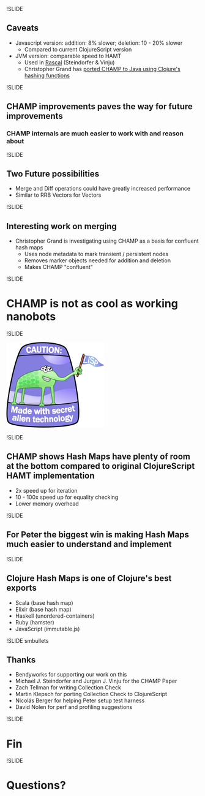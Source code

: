 !SLIDE

## Caveats
- Javascript version: addition: 8% slower; deletion: 10 - 20% slower
    - Compared to current ClojureScript version
- JVM version: comparable speed to HAMT
  - Used in [Rascal](http://www.rascal-mpl.org/) (Steindorfer & Vinju)
  - Christopher Grand has [ported CHAMP to Java using Clojure's hashing functions](https://gist.github.com/cgrand/ecab0e13d1e7ff64a2d2)

!SLIDE

## CHAMP improvements paves the way for future improvements
### CHAMP internals are much easier to work with and reason about

!SLIDE

## Two Future possibilities

- Merge and Diff operations could have greatly increased performance
- Similar to RRB Vectors for Vectors

!SLIDE

## Interesting work on merging

- Christopher Grand is investigating using CHAMP as a basis for confluent hash maps
    - Uses node metadata to mark transient / persistent nodes
    - Removes marker objects needed for addition and deletion
    - Makes CHAMP "confluent"


!SLIDE

# CHAMP is not as cool as working nanobots

!SLIDE

![LISP Alien](../../images/lisp_alien_fancy.png)

!SLIDE

## CHAMP shows Hash Maps have plenty of room at the bottom compared to original ClojureScript HAMT implementation

- 2x speed up for iteration
- 10 - 100x speed up for equality checking
- Lower memory overhead

!SLIDE

## For Peter the biggest win is making Hash Maps much easier to understand and implement

!SLIDE

## Clojure Hash Maps is one of Clojure's best exports

- Scala (base hash map)
- Elixir (base hash map)
- Haskell (unordered-containers)
- Ruby (hamster)
- JavaScript (immutable.js)

!SLIDE smbullets

## Thanks

* Bendyworks for supporting our work on this
* Michael J. Steindorfer and Jurgen J. Vinju for the CHAMP Paper
* Zach Tellman for writing Collection Check
* Martin Klepsch for porting Collection Check to ClojureScript
* Nicolás Berger for helping Peter setup test harness
* David Nolen for perf and profiling suggestions

!SLIDE

# Fin

!SLIDE

# Questions?
